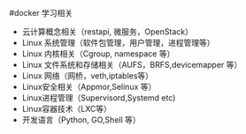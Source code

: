 #docker 学习相关
* 云计算概念相关（restapi, 微服务，OpenStack）
* Linux 系统管理（软件包管理，用户管理，进程管理等）
* Linux 内核相关（Cgroup, namespace 等）
* Linux 文件系统和存储相关（AUFS，BRFS,devicemapper 等）
* Linux 网络（网桥，veth,iptables等）
* Linux安全相关（Appmor,Selinux 等）
* Linux进程管理（Supervisord,Systemd etc)
* Linux容器技术（LXC等）
* 开发语言（Python, GO,Shell 等）
